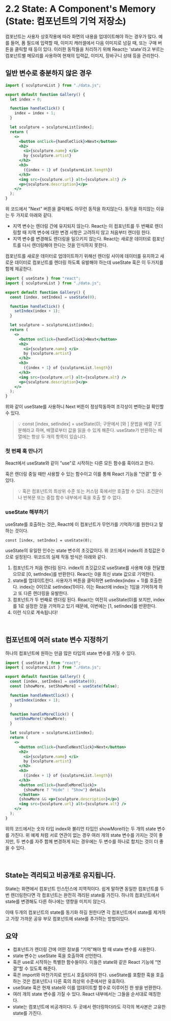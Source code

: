 # 2.2 State: A Component's Memory (State: 컴포넌트의 기억 저장소)

컴포넌트는 사용자 상호작용에 따라 화면의 내용을 업데이트해야 하는 경우가 많다. 예를 들어, 폼 필드에 입력할 때, 이미지 캐러셀에서 다음 이미지로 넘길 때, 또는 구매 버튼을 클릭할 때 등이 있다. 이러한 동작들을 처리하기 위해 React는 'state'라고 부르는 컴포넌트별 메모리를 사용하여 현재의 입력값, 이미지, 장바구니 상태 등을 관리한다.

## 일반 변수로 충분하지 않은 경우

```jsx
import { sculptureList } from "./data.js";

export default function Gallery() {
  let index = 0;

  function handleClick() {
    index = index + 1;
  }

  let sculpture = sculptureList[index];
  return (
    <>
      <button onClick={handleClick}>Next</button>
      <h2>
        <i>{sculpture.name} </i>
        by {sculpture.artist}
      </h2>
      <h3>
        ({index + 1} of {sculptureList.length})
      </h3>
      <img src={sculpture.url} alt={sculpture.alt} />
      <p>{sculpture.description}</p>
    </>
  );
}
```

위 코드에서 "Next" 버튼을 클릭해도 아무런 동작을 하지않는다. 동작을 하지않는 이유는 두 가지로 아래와 같다.

- 지역 변수는 렌더링 간에 유지되지 않는다. React는 이 컴포넌트를 두 번째로 렌더링할 때 지역 변수에 대한 변경 사항은 고려하지 않고 처음부터 렌더링 한다.
- 지역 변수를 변경해도 렌더링을 일으키지 않는다. React는 새로운 데이터로 컴포넌트를 다시 렌더링해야 한다는 것을 인식하지 못한다.

컴포넌트를 새로운 데이터로 업데이트하기 위해선 렌더링 사이에 데이터를 유지하고 새로운 데이터로 컴포넌트를 렌더링 하도록 유발해야 하는데 useState 훅은 이 두가지를 함께 제공한다.

```jsx
import { useState } from "react";
import { sculptureList } from "./data.js";

export default function Gallery() {
  const [index, setIndex] = useState(0);

  function handleClick() {
    setIndex(index + 1);
  }

  let sculpture = sculptureList[index];
  return (
    <>
      <button onClick={handleClick}>Next</button>
      <h2>
        <i>{sculpture.name} </i>
        by {sculpture.artist}
      </h2>
      <h3>
        ({index + 1} of {sculptureList.length})
      </h3>
      <img src={sculpture.url} alt={sculpture.alt} />
      <p>{sculpture.description}</p>
    </>
  );
}
```

위와 같이 useState를 사용하니 Next 버튼이 정상작동하여 조각상이 변하는걸 확인할 수 있다.

> 💡 const [index, setIndex] = useState(0); 구문에서 [와 ] 문법을 배열 구조 분해라고 하며, 배열로부터 값을 읽을 수 있게 해준다. useState가 반환하는 배열에는 항상 두 개의 항목이 있습니다.

### 첫 번째 훅 만나기

React에서 useState와 같이 "use"로 시작하는 다른 모든 함수를 훅이라고 한다.

훅은 렌더링 중일 때만 사용할 수 있는 함수이고 이를 통해 React 기능을 "연결" 할 수 있다.

> 💡 훅은 컴포넌트의 최상위 수준 또는 커스텀 훅에서만 호출할 수 있다. 조건문이나 반복문 또는 중첩 함수 내부에서 훅을 호출 할 수 없다.

### useState 해부하기

useState를 호출하는 것은, React에 이 컴포넌트가 무언가를 기억하기를 원한다고 말하는 것이다.

`const [index, setIndex] = useState(0);`

useState의 유일한 인수는 state 변수의 초깃값이다. 위 코드에서 index의 초칛값은 0으로 설정된다.
위코드의 실제 작동 방식은 아래와 같다.

1. 컴포넌트가 처음 렌더링 된다. index의 초깃값으로 useState를 사용해 0을 전달했으므로 [0, setIndex]를 반환한다. React는 0을 최신 state 값으로 기억한다.
2. state를 업데이트한다. 사용자가 버튼을 클릭하면 setIndex(index + 1)를 호출한다. index는 0이므로 setIndex(1)이다. 이는 React에 index는 1임을 기억하게 하고 또 다른 렌더링을 유발한다.
3. 컴포넌트가 두 번째로 렌더링 된다. React는 여전히 useState(0)를 보지만, index를 1로 설정한 것을 기억하고 있기 때문에, 이번에는 [1, setIndex]를 반환한다.
4. 이런 식으로 계속됩니다!

<br />

## 컴포넌트에 여러 state 변수 지정하기

하나의 컴포넌트에 원하는 만큼 많은 타입의 state 변수를 가질 수 있다.

```jsx
import { useState } from "react";
import { sculptureList } from "./data.js";

export default function Gallery() {
  const [index, setIndex] = useState(0);
  const [showMore, setShowMore] = useState(false);

  function handleNextClick() {
    setIndex(index + 1);
  }

  function handleMoreClick() {
    setShowMore(!showMore);
  }

  let sculpture = sculptureList[index];
  return (
    <>
      <button onClick={handleNextClick}>Next</button>
      <h2>
        <i>{sculpture.name} </i>
        by {sculpture.artist}
      </h2>
      <h3>
        ({index + 1} of {sculptureList.length})
      </h3>
      <button onClick={handleMoreClick}>
        {showMore ? "Hide" : "Show"} details
      </button>
      {showMore && <p>{sculpture.description}</p>}
      <img src={sculpture.url} alt={sculpture.alt} />
    </>
  );
}
```

위의 코드에서는 숫자 타입 index와 불리언 타입인 showMore라는 두 개의 state 변수를 가진다.
위 예제 처럼 서로 연관이 없는 경우 여러 개의 state 변수를 가지는 것이 좋지만, 두 변수를 자주 함께 변경하게 되는 경우에는 두 변수를 하나로 합치는 것이 더 좋을 수 있다.

<br />

## State는 격리되고 비공개로 유지됩니다.

State는 화면에서 컴포넌트 인스턴스에 지역적이다. 쉽게 말하면 동일한 컴포넌트를 두번 렌더링한다면 각 컴포넌트는 완전히 격리된 state를 가진다. 하나의 컴포넌트에서 state를 변경해도 다른 하나에는 영향을 미치지 않는다.

이때 두개의 컴포넌트의 state를 동기화 하길 원한다면 각 컴포넌트에서 state를 제거하고 가장 가까운 공유 부모 컴포넌트에 state를 추가하는 방법이있다.

## 요약

- 컴포넌트가 렌더링 간에 어떤 정보를 “기억”해야 할 때 state 변수를 사용한다.
- state 변수는 useState 훅을 호출하여 선언한다.
- 훅은 use로 시작하는 특별한 함수들이다. 이들은 state와 같은 React 기능에 “연결”할 수 있도록 해준다.
- 훅은 import와 마찬가지로 반드시 호출되어야 한다. useState를 포함한 훅을 호출하는 것은 컴포넌트나 다른 훅의 최상위 수준에서만 유효하다.
- useState 훅은 현재 state와 이를 업데이트할 함수로 이루어진 한 쌍을 반환한다.
- 여러 개의 state 변수를 가질 수 있다. React 내부에서는 그들을 순서대로 매칭한다.
- state는 컴포넌트에 비공개이다. 두 곳에서 렌더링하더라도 각각의 복사본은 고유한 state를 가진다.
